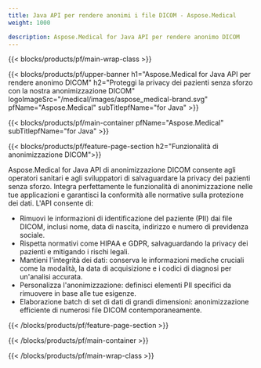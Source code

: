```yaml
---
title: Java API per rendere anonimi i file DICOM - Aspose.Medical
weight: 1000

description: Aspose.Medical for Java API per rendere anonimo DICOM 
---
```


{{< blocks/products/pf/main-wrap-class >}}

{{< blocks/products/pf/upper-banner h1="Aspose.Medical for Java API per rendere anonimo DICOM" h2="Proteggi la privacy dei pazienti senza sforzo con la nostra anonimizzazione DICOM" logoImageSrc="/medical/images/aspose_medical-brand.svg" pfName="Aspose.Medical" subTitlepfName="for Java" >}}

{{< blocks/products/pf/main-container pfName="Aspose.Medical" subTitlepfName="for Java" >}}

{{< blocks/products/pf/feature-page-section h2="Funzionalità di anonimizzazione DICOM">}}

<p>Aspose.Medical for Java API di anonimizzazione DICOM consente agli operatori sanitari e agli sviluppatori di salvaguardare la privacy dei pazienti senza sforzo. Integra perfettamente le funzionalità di anonimizzazione nelle tue applicazioni e garantisci la conformità alle normative sulla protezione dei dati. L'API consente di:</p>

<ul>
<li>Rimuovi le informazioni di identificazione del paziente (PII) dai file DICOM, inclusi nome, data di nascita, indirizzo e numero di previdenza sociale.</li>
<li>Rispetta normativi come HIPAA e GDPR, salvaguardando la privacy dei pazienti e mitigando i rischi legali.</li>
<li>Mantieni l'integrità dei dati: conserva le informazioni mediche cruciali come la modalità, la data di acquisizione e i codici di diagnosi per un'analisi accurata.</li>
<li>Personalizza l'anonimizzazione: definisci elementi PII specifici da rimuovere in base alle tue esigenze.</li>
<li>Elaborazione batch di set di dati di grandi dimensioni: anonimizzazione efficiente di numerosi file DICOM contemporaneamente.</li>
</ul>

{{< /blocks/products/pf/feature-page-section >}}

{{< /blocks/products/pf/main-container >}}

{{< /blocks/products/pf/main-wrap-class >}}